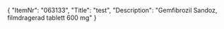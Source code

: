 {
  "ItemNr": "063133",
  "Title": "test",
  "Description": "Gemfibrozil Sandoz, filmdragerad tablett 600 mg"
}